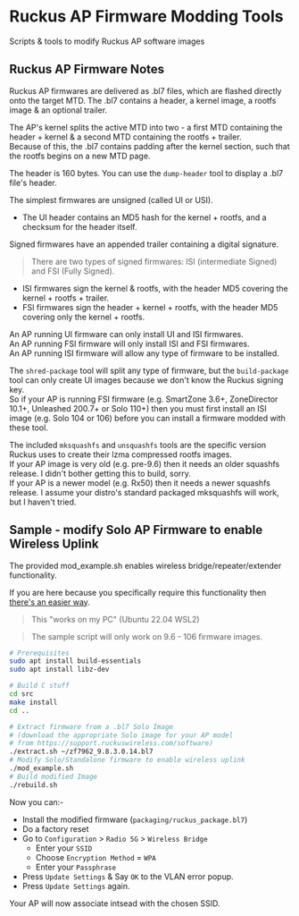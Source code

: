 # Ruckus AP Firmware Modding Tools
Scripts &amp; tools to modify Ruckus AP software images

## Ruckus AP Firmware Notes

Ruckus AP firmwares are delivered as .bl7 files, which are flashed directly onto the target MTD.
The .bl7 contains a header, a kernel image, a rootfs image & an optional trailer.

The AP's kernel splits the active MTD into two - a first MTD containing the header + kernel & a second MTD containing the rootfs + trailer.  
Because of this, the .bl7 contains padding after the kernel section, such that the rootfs begins on a new MTD page.

The header is 160 bytes.
You can use the `dump-header` tool to display a .bl7 file's header.

The simplest firmwares are unsigned (called UI or USI).  
* The UI header contains an MD5 hash for the kernel + rootfs, and a checksum for the header itself.  

Signed firmwares have an appended trailer containing a digital signature.  
> There are two types of signed firmwares: ISI (intermediate Signed) and FSI (Fully Signed).  
* ISI firmwares sign the kernel & rootfs, with the header MD5 covering the kernel + rootfs + trailer.
* FSI firmwares sign the header + kernel + rootfs, with the header MD5 covering only the kernel + rootfs.

An AP running UI firmware can only install UI and ISI firmwares.  
An AP running FSI firmware will only install ISI and FSI firmwares.  
An AP running ISI firmware will allow any type of firmware to be installed.

The `shred-package` tool will split any type of firmware, but the `build-package` tool can only create UI images because we don't know the Ruckus signing key.  
So if your AP is running FSI firmware (e.g. SmartZone 3.6+, ZoneDirector 10.1+, Unleashed 200.7+ or Solo 110+) then you must first install an ISI image (e.g. Solo 104 or 106) before you can install a firmware modded with these tool.

The included `mksquashfs` and `unsquashfs` tools are the specific version Ruckus uses to create their lzma compressed rootfs images.  
If your AP image is very old (e.g. pre-9.6) then it needs an older squashfs release. I didn't bother getting this to build, sorry.  
If your AP is a newer model (e.g. Rx50) then it needs a newer squashfs release. I assume your distro's standard packaged mksquashfs will work, but I haven't tried.

## Sample - modify Solo AP Firmware to enable Wireless Uplink

The provided mod_example.sh enables wireless bridge/repeater/extender functionality.

If you are here because you specifically require this functionality then [there's an easier way](https://ms264556.github.io/Hackery/pages/StandaloneWirelessBridgeRepeater.html).

> This "works on my PC" (Ubuntu 22.04 WSL2)  

> The sample script will only work on 9.6 - 106 firmware images.  

```bash
# Prerequisites
sudo apt install build-essentials
sudo apt install libz-dev

# Build C stuff
cd src
make install
cd ..

# Extract firmware from a .bl7 Solo Image
# (download the appropriate Solo image for your AP model
# from https://support.ruckuswireless.com/software)
./extract.sh ~/zf7962_9.8.3.0.14.bl7
# Modify Solo/Standalone firmware to enable wireless uplink
./mod_example.sh
# Build modified Image
./rebuild.sh
```

Now you can:-
* Install the modified firmware (`packaging/ruckus_package.bl7`)
* Do a factory reset
* Go to `Configuration` > `Radio 5G` > `Wireless Bridge`
  * Enter your `SSID`
  * Choose `Encryption Method` = `WPA`
  * Enter your `Passphrase`
* Press `Update Settings` & Say `OK` to the VLAN error popup.
* Press `Update Settings` again. 

Your AP will now associate intsead with the chosen SSID.
